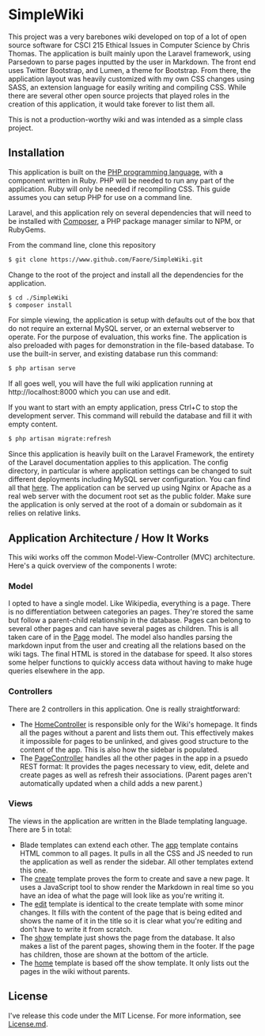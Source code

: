 # SimpleWiki

This project was a very barebones wiki developed on top of a lot of open source software for CSCI 215 Ethical Issues in Computer Science by Chris Thomas. The application is built mainly upon the Laravel framework, using Parsedown to parse pages inputted by the user in Markdown. The front end uses Twitter Bootstrap, and Lumen, a theme for Bootstrap. From there, the application layout was heavily customized with my own CSS changes using SASS, an extension language for easily writing and compiling CSS. While there are several other open source projects that played roles in the creation of this application, it would take forever to list them all.

This is not a production-worthy wiki and was intended as a simple class project.

## Installation

This application is built on the [PHP programming language](http://php.net/), with a component written in Ruby. PHP will be needed to run any part of the application. Ruby will only be needed if recompiling CSS. This guide assumes you can setup PHP for use on a command line.

Laravel, and this application rely on several dependencies that will need to be installed with [Composer](https://getcomposer.org/), a PHP package manager similar to NPM, or RubyGems.

From the command line, clone this repository
``` bash
$ git clone https://www.github.com/Faore/SimpleWiki.git
```
Change to the root of the project and install all the dependencies for the application.
``` bash
$ cd ./SimpleWiki
$ composer install
```
For simple viewing, the application is setup with defaults out of the box that do not require an external MySQL server, or an external webserver to operate. For the purpose of evaluation, this works fine. The application is also preloaded with pages for demonstration in the file-based database. To use the built-in server, and existing database run this command:
``` bash
$ php artisan serve
```
If all goes well, you will have the full wiki application running at http://localhost:8000 which you can use and edit.

If you want to start with an empty application, press Ctrl+C to stop the development server. This command will rebuild the database and fill it with empty content.
``` bash
$ php artisan migrate:refresh
```

Since this application is heavily built on the Laravel Framework, the entirety of the Laravel documentation applies to this application. The config directory, in particular is where application settings can be changed to suit different deployments including MySQL server configuration. You can find all that [here](http://www.laravel.com). The application can be served up using Nginx or Apache as a real web server with the document root set as the public folder. Make sure the application is only served at the root of a domain or subdomain as it relies on relative links.

## Application Architecture / How It Works

This wiki works off the common Model-View-Controller (MVC) architecture. Here's a quick overview of the components I wrote:

### Model

I opted to have a single model. Like Wikipedia, everything is a page. There is no differentiation between categories an pages. They're stored the same but follow a parent-child relationship in the database. Pages can belong to several other pages and can have several pages as children. This is all taken care of in the [Page](https://github.com/Faore/SimpleWiki/blob/master/app/Page.php) model. The model also handles parsing the markdown input from the user and creating all the relations based on the wiki tags. The final HTML is stored in the database for speed. It also stores some helper functions to quickly access data without having to make huge queries elsewhere in the app.

### Controllers

There are 2 controllers in this application. One is really straightforward:

* The [HomeController](https://github.com/Faore/SimpleWiki/blob/master/app/Http/Controllers/HomeController.php) is responsible only for the Wiki's homepage. It finds all the pages without a parent and lists them out. This effectively makes it impossible for pages to be unlinked, and gives good structure to the content of the app. This is also how the sidebar is populated.
* The [PageController](https://github.com/Faore/SimpleWiki/blob/master/app/Http/Controllers/PageController.php) handles all the other pages in the app in a psuedo REST format: It provides the pages necessary to view, edit, delete and create pages as well as refresh their associations. (Parent pages aren't automatically updated when a child adds a new parent.)

### Views

The views in the application are written in the Blade templating language. There are 5 in total:

* Blade templates can extend each other. The [app](https://github.com/Faore/SimpleWiki/blob/master/resources/views/app.blade.php) template contains HTML common to all pages. It pulls in all the CSS and JS needed to run the application as well as render the sidebar. All other templates extend this one.
* The [create](https://github.com/Faore/SimpleWiki/blob/master/resources/views/create.blade.php) template proves the form to create and save a new page. It uses a JavaScript tool to show render the Markdown in real time so you have an idea of what the page will look like as you're writing it.
* The [edit](https://github.com/Faore/SimpleWiki/blob/master/resources/views/edit.blade.php) template is identical to the create template with some minor changes. It fills with the content of the page that is being edited and shows the name of it in the title so it is clear what you're editing and don't have to write it from scratch.
* The [show](https://github.com/Faore/SimpleWiki/blob/master/resources/views/show.blade.php) template just shows the page from the database. It also makes a list of the parent pages, showing them in the footer. If the page has children, those are shown at the bottom of the article.
* The [home](https://github.com/Faore/SimpleWiki/blob/master/resources/views/home.blade.php) template is based off the show template. It only lists out the pages in the wiki without parents.

## License

I've release this code under the MIT License. For more information, see [License.md](https://github.com/Faore/SimpleWiki/blob/master/License.md).
